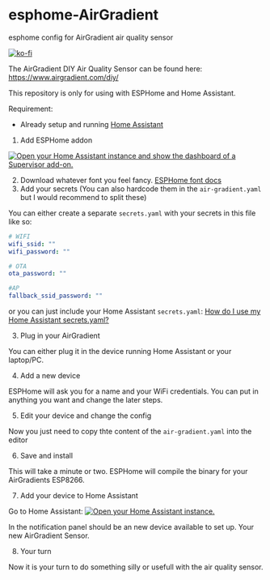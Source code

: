 # esphome-AirGradient

esphome config for AirGradient air quality sensor

[![ko-fi](https://ko-fi.com/img/githubbutton_sm.svg)](https://ko-fi.com/ajfriesen)




The AirGradient DIY Air Quality Sensor can be found here: https://www.airgradient.com/diy/

This repository is only for using with ESPHome and Home Assistant.

Requirement:

- Already setup and running [Home Assistant](https://www.home-assistant.io/installation/)

1. Add ESPHome addon

<a href="https://my.home-assistant.io/redirect/supervisor_addon/?addon=a0d7b954_esphome" target="_blank"><img src="https://my.home-assistant.io/badges/supervisor_addon.svg" alt="Open your Home Assistant instance and show the dashboard of a Supervisor add-on." /></a>

2. Download whatever font you feel fancy. [ESPHome font docs](https://esphome.io/components/display/index.html#drawing-static-text)
3. Add your secrets (You can also hardcode them in the `air-gradient.yaml` but I would recommend to split these)

You can either create a separate `secrets.yaml` with your secrets in this file like so:

```YAML
# WIFI
wifi_ssid: ""
wifi_password: ""

# OTA
ota_password: ""

#AP
fallback_ssid_password: ""
```

or you can just include your Home Assistant `secrets.yaml`:
[How do I use my Home Assistant secrets.yaml?](https://esphome.io/guides/faq.html?highlight=secret#how-do-i-use-my-home-assistant-secrets-yaml)

3. Plug in your AirGradient

You can either plug it in the device running Home Assistant or your laptop/PC.

4. Add a new device

ESPHome will ask you for a name and your WiFi credentials.
You can put in anything you want and change the later steps.

5. Edit your device and change the config

Now you just need to copy thte content of the `air-gradient.yaml` into the editor

6. Save and install

This will take a minute or two. ESPHome will compile the binary for your AirGradients ESP8266.

7. Add your device to Home Assistant

Go to Home Assistant: <a href="https://my.home-assistant.io/" target="_blank"><img src="https://my.home-assistant.io/badges/supervisor_addon.svg" alt="Open your Home Assistant instance." /></a>

In the notification panel should be an new device available to set up.
Your new AirGradient Sensor.

8. Your turn

Now it is your turn to do something silly or usefull with the air quality sensor.

